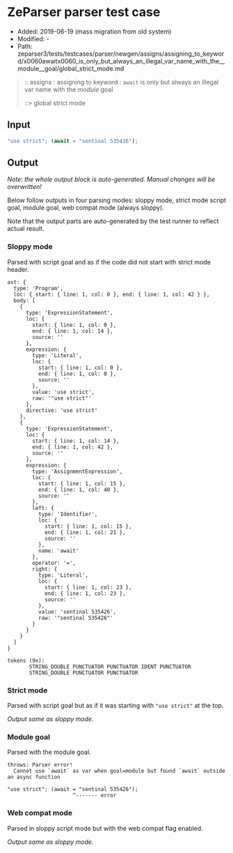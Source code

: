 # ZeParser parser test case

- Added: 2019-06-19 (mass migration from old system)
- Modified: -
- Path: zeparser3/tests/testcases/parser/newgen/assigns/assigning_to_keyword/x0060awaitx0060_is_only_but_always_an_illegal_var_name_with_the__module__goal/global_strict_mode.md

> :: assigns : assigning to keyword : `await` is only but always an illegal var name with the _module_ goal
>
> ::> global strict mode

## Input

`````js
"use strict"; (await = "sentinal 535426");
`````

## Output

_Note: the whole output block is auto-generated. Manual changes will be overwritten!_

Below follow outputs in four parsing modes: sloppy mode, strict mode script goal, module goal, web compat mode (always sloppy).

Note that the output parts are auto-generated by the test runner to reflect actual result.

### Sloppy mode

Parsed with script goal and as if the code did not start with strict mode header.

`````
ast: {
  type: 'Program',
  loc: { start: { line: 1, col: 0 }, end: { line: 1, col: 42 } },
  body: [
    {
      type: 'ExpressionStatement',
      loc: {
        start: { line: 1, col: 0 },
        end: { line: 1, col: 14 },
        source: ''
      },
      expression: {
        type: 'Literal',
        loc: {
          start: { line: 1, col: 0 },
          end: { line: 1, col: 0 },
          source: ''
        },
        value: 'use strict',
        raw: '"use strict"'
      },
      directive: 'use strict'
    },
    {
      type: 'ExpressionStatement',
      loc: {
        start: { line: 1, col: 14 },
        end: { line: 1, col: 42 },
        source: ''
      },
      expression: {
        type: 'AssignmentExpression',
        loc: {
          start: { line: 1, col: 15 },
          end: { line: 1, col: 40 },
          source: ''
        },
        left: {
          type: 'Identifier',
          loc: {
            start: { line: 1, col: 15 },
            end: { line: 1, col: 21 },
            source: ''
          },
          name: 'await'
        },
        operator: '=',
        right: {
          type: 'Literal',
          loc: {
            start: { line: 1, col: 23 },
            end: { line: 1, col: 23 },
            source: ''
          },
          value: 'sentinal 535426',
          raw: '"sentinal 535426"'
        }
      }
    }
  ]
}

tokens (9x):
       STRING_DOUBLE PUNCTUATOR PUNCTUATOR IDENT PUNCTUATOR
       STRING_DOUBLE PUNCTUATOR PUNCTUATOR
`````

### Strict mode

Parsed with script goal but as if it was starting with `"use strict"` at the top.

_Output same as sloppy mode._

### Module goal

Parsed with the module goal.

`````
throws: Parser error!
  Cannot use `await` as var when goal=module but found `await` outside an async function

"use strict"; (await = "sentinal 535426");
                     ^------- error
`````


### Web compat mode

Parsed in sloppy script mode but with the web compat flag enabled.

_Output same as sloppy mode._
